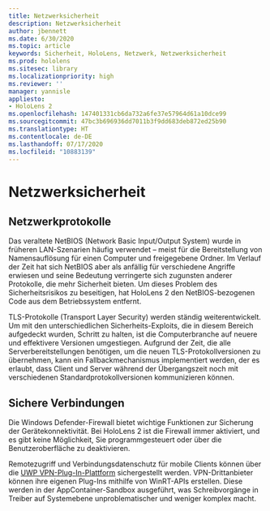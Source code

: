 ```yaml
---
title: Netzwerksicherheit
description: Netzwerksicherheit
author: jbennett
ms.date: 6/30/2020
ms.topic: article
keywords: Sicherheit, HoloLens, Netzwerk, Netzwerksicherheit
ms.prod: hololens
ms.sitesec: library
ms.localizationpriority: high
ms.reviewer: ''
manager: yannisle
appliesto:
- HoloLens 2
ms.openlocfilehash: 147401331cb6da732a6fe37e57964d61a10dce99
ms.sourcegitcommit: 47bc3b696936dd7011b3f9dd683deb872ed25b90
ms.translationtype: HT
ms.contentlocale: de-DE
ms.lasthandoff: 07/17/2020
ms.locfileid: "10883139"
---
```

# Netzwerksicherheit

## Netzwerkprotokolle

Das veraltete NetBIOS (Network Basic Input/Output System) wurde in früheren LAN-Szenarien häufig verwendet – meist für die Bereitstellung von Namensauflösung für einen Computer und freigegebene Ordner. Im Verlauf der Zeit hat sich NetBIOS aber als anfällig für verschiedene Angriffe erwiesen und seine Bedeutung verringerte sich zugunsten anderer Protokolle, die mehr Sicherheit bieten. Um dieses Problem des Sicherheitsrisikos zu beseitigen, hat HoloLens 2 den NetBIOS-bezogenen Code aus dem Betriebssystem entfernt.

TLS-Protokolle (Transport Layer Security) werden ständig weiterentwickelt. Um mit den unterschiedlichen Sicherheits-Exploits, die in diesem Bereich aufgedeckt wurden, Schritt zu halten, ist die Computerbranche auf neuere und effektivere Versionen umgestiegen. Aufgrund der Zeit, die alle Serverbereitstellungen benötigen, um die neuen TLS-Protokollversionen zu übernehmen, kann ein Fallbackmechanismus implementiert werden, der es erlaubt, dass Client und Server während der Übergangszeit noch mit verschiedenen Standardprotokollversionen kommunizieren können.

## Sichere Verbindungen 

Die Windows Defender-Firewall bietet wichtige Funktionen zur Sicherung der Gerätekonnektivität. Bei HoloLens 2 ist die Firewall immer aktiviert, und es gibt keine Möglichkeit, Sie programmgesteuert oder über die Benutzeroberfläche zu deaktivieren.

Remotezugriff und Verbindungsdatenschutz für mobile Clients können über die [UWP VPN-Plug-In-Plattform](https://docs.microsoft.com/uwp/api/Windows.Networking.Vpn?view=winrt-19041) sichergestellt werden. VPN-Drittanbieter können ihre eigenen Plug-Ins mithilfe von WinRT-APIs erstellen. Diese werden in der AppContainer-Sandbox ausgeführt, was Schreibvorgänge in Treiber auf Systemebene unproblematischer und weniger komplex macht.
